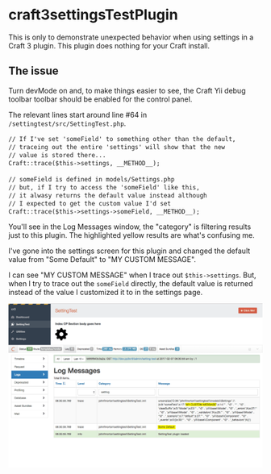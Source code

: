 # craft3settingsTestPlugin

This is only to demonstrate unexpected behavior when using settings in a Craft 3 plugin. This plugin does nothing for your Craft install. 

## The issue

Turn devMode on and, to make things easier to see, the Craft Yii debug toolbar toolbar should be enabled for the control panel.

The relevant lines start around line #64 in `/settingtest/src/SettingTest.php`.

	// If I've set 'someField' to something other than the default,
	// traceing out the entire 'settings' will show that the new
	// value is stored there...
	Craft::trace($this->settings, __METHOD__);

	// someField is defined in models/Settings.php
	// but, if I try to access the 'someField' like this,
	// it alwasy returns the default value instead although
	// I expected to get the custom value I'd set
	Craft::trace($this->settings->someField, __METHOD__);

You'll see in the Log Messages window, the "category" is filtering results just to this plugin. The highlighted yellow results are what's confusing me. 

I've gone into the settings screen for this plugin and changed the default value from "Some Default" to "MY CUSTOM MESSAGE".

I can see "MY CUSTOM MESSAGE" when I trace out `$this->settings`. But, when I try to trace out the `someField` directly, the default value is returned instead of the value I customized it to in the settings page. 

![Log Messages showing unexpected result](resources/img/logs-settings.png)
